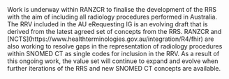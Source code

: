 <div class="stu-note" markdown="1">
Work is underway within RANZCR to finalise the development of the RRS with the aim of including all radiology procedures performed in Australia. The RRV included in the AU eRequesting IG is an evolving draft that is derived from the latest agreed set of concepts from the RRS. RANZCR and [NCTS](https://www.healthterminologies.gov.au/integration/R4/fhir) are also working to resolve gaps in the representation of radiology procedures within SNOMED CT as single codes for inclusion in the RRV. As a result of this ongoing work, the value set will continue to expand and evolve when further iterations of the RRS and new SNOMED CT concepts are available.
</div>